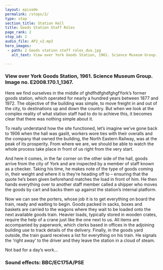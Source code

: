```yaml
---
layout: episode
permalink: /stops/2/
type: stop
section_title: Station Hall
title: Goods Station Staff Roles
page_rank: 2
stop_id: 2
audio_file: AP2_v2.mp3
hero_images:
 - path: 2 Goods station staff roles_duo.jpg
   alt_text: View over York Goods Station, 1961. Science Museum Group. E2008.170.1.

---
```


### View over York Goods Station, 1961. Science Museum Group. Image no. E2008.170.1_1367.

Here we find ourselves in the middle of ghdfhdfghdfghgfYork’s former goods station, which operated for nearly a hundred years between 1877 and 1972. The objective of the building was simple, to move freight in and out of the city, to destinations up and down the country. But when we look at the complex reality of what station staff had to do to achieve this, it becomes clear that there was nothing simple about it.<space><space>

To really understand how the site functioned, let’s imagine we’ve gone back to 1906 when the hall was gaslit, workers wore ties with their overalls and the company that owned the building, the North Eastern Railway, was at the peak of its prosperity. From where we are, we should be able to watch the whole process take place in front of us right from the very start. <space><space>

And here it comes, in the far corner on the other side of the hall, goods arrive from the city of York and are inspected by a member of staff known as a checker. Taking his time, he makes note of the type of goods coming in, their weight and where it is they’re heading off to – ensuring that the quote he’s been given beforehand matches the load in front of him. He then hands everything over to another staff member called a shipper who moves the goods by cart and backs them up against the station’s internal platform.<space><space>

Now we can see the porters, whose job it is to get everything on board the train, ready and waiting to begin. Goods packed in sacks, boxes and baskets are carried to the wagons where they wait to be loaded onto the next available goods train. Heavier loads, typically stored in wooden crates, require the help of a crane just like the one next to us. All items are accompanied by paperwork, which clerks based in offices in the adjoining building use to track details of the delivery. Finally, in the goods yard outside, the train guard receives a list for everything on his train. He signals the ‘right away’ to the driver and they leave the station in a cloud of steam.<space><space>

Not bad for a day’s work…

### Sound effects: BBC/EC175A/PSE
